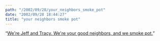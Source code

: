 ```yaml
---
path: "/2002/09/28/your_neighbors_smoke_pot" 
date: "2002/09/28 18:44:27" 
title: "your neighbors smoke pot" 
---
```

<p><q><a href="http://www.jeffandtracy.com/">We're Jeff and Tracy. We're your good neighbors, and we smoke pot.</a></q></p>